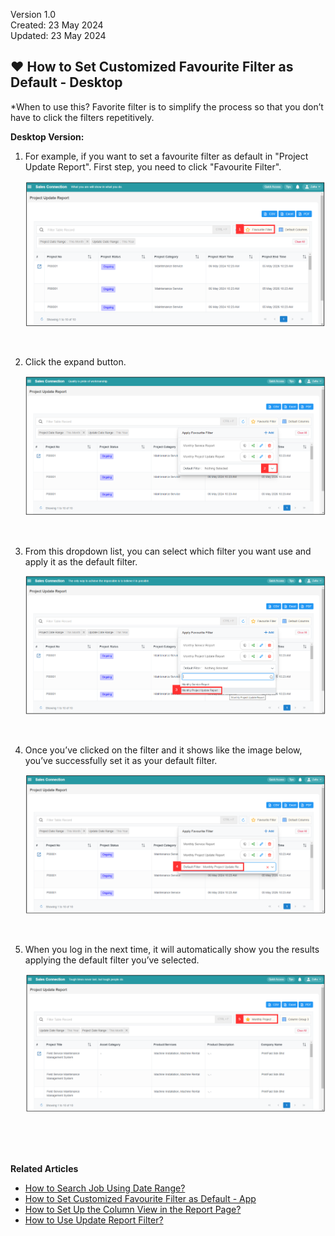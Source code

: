 Version 1.0<br>
Created: 23 May 2024<br>
Updated: 23 May 2024<br>
## ❤ How to Set Customized Favourite Filter as Default - Desktop<br>

*When to use this? Favorite filter is to simplify the process so that you don’t have to click the filters repetitively.<br>

**Desktop Version:**<br>

1. For example, if you want to set a favourite filter as default in "Project Update Report". First step, you need to click "Favourite Filter".

   <p align="center">
     <img src="img/How_to_Set_Customize_Favourite_Filter_as_default_Step_1.png" alt="Set Customized Favourite FIlter as default Step 1">
   </p><br>

2. Click the expand button.

   <p align="center">
     <img src="img/How_to_Set_Customize_Favourite_Filter_as_default_Step_2.png" alt="Set Customized Favourite FIlter as default Step 2">
   </p><br>

3. From this dropdown list, you can select which filter you want use and apply it as the default filter. 

   <p align="center">
     <img src="img/How_to_Set_Customize_Favourite_Filter_as_default_Step_3.png" alt="Set Customized Favourite FIlter as default Step 3">
   </p><br>

4. Once you’ve clicked on the filter and it shows like the image below, you’ve successfully set it as your default filter.

   <p align="center">
     <img src="img/How_to_Set_Customize_Favourite_Filter_as_default_Step_4.png" alt="Set Customized Favourite FIlter as default Step 4">
   </p><br>

6. When you log in the next time, it will automatically show you the results applying the default filter you’ve selected.

   <p align="center">
     <img src="img/How_to_Set_Customize_Favourite_Filter_as_default_Result.png" alt="Set Customized Favourite FIlter as default Step 5">
   </p>

<br><br><br>

**Related Articles**<br>
- [How to Search Job Using Date Range?](Job_Filter_by_Date_Range.md)
- [How to Set Customized Favourite Filter as Default - App ](Default_Favourite_Filter_App.md)
- [How to Set Up the Column View in the Report Page?](How_to_Set_Up_the_Column_View_in_the_Report_Page.md)
- [How to Use Update Report Filter?](Job_Update_Report_Filter.md)
